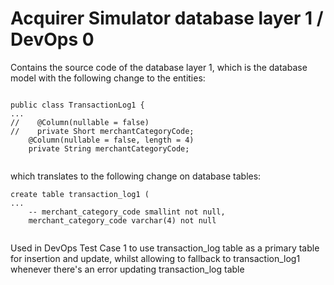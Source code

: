 

# Acquirer Simulator database layer 1 / DevOps 0

Contains the source code of the database layer 1, which is the database model with the following change to the entities:


```
    
public class TransactionLog1 {
...
//    @Column(nullable = false)
//    private Short merchantCategoryCode;
    @Column(nullable = false, length = 4)
    private String merchantCategoryCode;
    
```

which translates to the following change on database tables:

```
create table transaction_log1 (
...
    -- merchant_category_code smallint not null,
    merchant_category_code varchar(4) not null
    
```


Used in DevOps Test Case 1 to use transaction_log table as a primary table for insertion and update, whilst allowing to fallback to transaction_log1 whenever there's an error updating transaction_log table   
